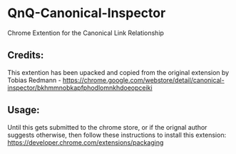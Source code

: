 # QnQ-Canonical-Inspector
Chrome Extention for the Canonical Link Relationship

## Credits:
This extention has been upacked and copied from the original extension by Tobias Redmann - https://chrome.google.com/webstore/detail/canonical-inspector/bkhmmnobkapfphodlomnkhdoeopceiki

## Usage:
Until this gets submitted to the chrome store, or if the orignal author suggests otherwise, then follow these instructions to install this extension: https://developer.chrome.com/extensions/packaging
